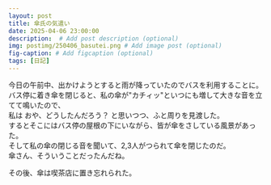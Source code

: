 ```yaml
---
layout: post
title: 傘氏の気遣い
date: 2025-04-06 23:00:00
description:  # Add post description (optional)
img: postimg/250406_basutei.png # Add image post (optional)
fig-caption: # Add figcaption (optional)
tags: [日記]
---
```

今日の午前中、出かけようとすると雨が降っていたのでバスを利用することに。<br>
バス停に着き傘を閉じると、私の傘が"カチィッ"といつにも増して大きな音を立てて鳴いたので、<br>
私は おや、どうしたんだろう？ と思いつつ、ふと周りを見渡した。<br>
するとそこにはバス停の屋根の下にいながら、皆が傘をさしている風景があった。<br>
そして私の傘の閉じる音を聞いて、2,3人がつられて傘を閉じたのだ。<br>
傘さん、そういうことだったんだね。<br>

その後、傘は喫茶店に置き忘れられた。